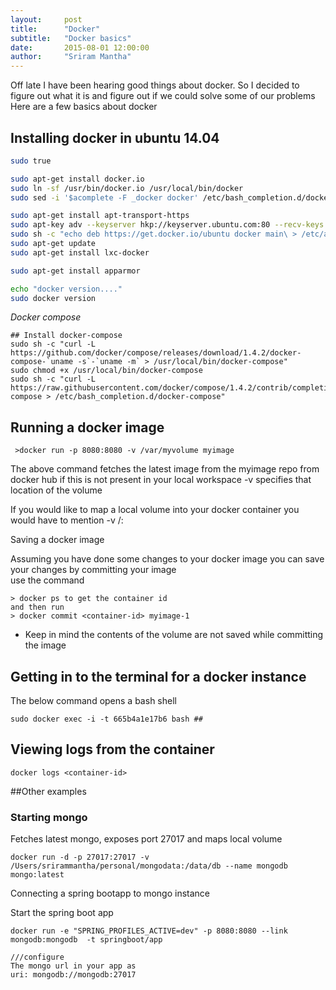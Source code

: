 ```yaml
---
layout:     post
title:      "Docker"
subtitle:   "Docker basics"
date:       2015-08-01 12:00:00
author:     "Sriram Mantha"
---
```


Off late I have been hearing good things about docker. So I decided to figure out what it is and figure out if we could solve some of our problems
Here are a few basics about docker

## Installing docker in ubuntu 14.04

```bash
sudo true

sudo apt-get install docker.io
sudo ln -sf /usr/bin/docker.io /usr/local/bin/docker
sudo sed -i '$acomplete -F _docker docker' /etc/bash_completion.d/docker.io

sudo apt-get install apt-transport-https
sudo apt-key adv --keyserver hkp://keyserver.ubuntu.com:80 --recv-keys 36A1D7869245C8950F966E92D8576A8BA88D21E9
sudo sh -c "echo deb https://get.docker.io/ubuntu docker main\ > /etc/apt/sources.list.d/docker.list"
sudo apt-get update
sudo apt-get install lxc-docker

sudo apt-get install apparmor

echo "docker version...."
sudo docker version
```

*Docker compose*

```
## Install docker-compose
sudo sh -c "curl -L https://github.com/docker/compose/releases/download/1.4.2/docker-compose-`uname -s`-`uname -m` > /usr/local/bin/docker-compose"
sudo chmod +x /usr/local/bin/docker-compose
sudo sh -c "curl -L https://raw.githubusercontent.com/docker/compose/1.4.2/contrib/completion/bash/docker-compose > /etc/bash_completion.d/docker-compose"
```


## Running a docker image

```
 >docker run -p 8080:8080 -v /var/myvolume myimage
```

The above command fetches the latest image from the myimage repo from docker hub if this is not present in your local workspace
-v specifies that location of the volume

If you would like to map a local volume into your docker container you would have to mention
-v  /<local path>: <container path >

Saving a docker image

Assuming you have done some changes to your docker image you can save your changes by committing your image  
use the command

```
> docker ps to get the container id
and then run
> docker commit <container-id> myimage-1
```

* Keep in mind the contents of the volume are not saved while committing the image

## Getting in to the terminal for a docker instance

The below command opens a bash shell
```
sudo docker exec -i -t 665b4a1e17b6 bash ## 
```

## Viewing logs from the container

```
docker logs <container-id>
```

##Other examples

### Starting mongo

Fetches latest mongo, exposes port 27017 and maps local volume
```
docker run -d -p 27017:27017 -v /Users/srirammantha/personal/mongodata:/data/db --name mongodb mongo:latest
```

Connecting a spring bootapp to mongo instance

Start the spring boot app 
```
docker run -e "SPRING_PROFILES_ACTIVE=dev" -p 8080:8080 --link mongodb:mongodb  -t springboot/app

///configure
The mongo url in your app as 
uri: mongodb://mongodb:27017

```





